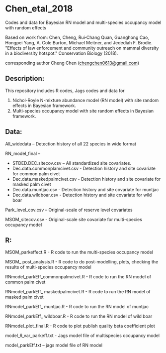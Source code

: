 # Chen_etal_2018
Codes and data for Bayesian RN model and multi-species occupancy model with random effects

Based on work from: Chen, Cheng, Rui‐Chang Quan, Guanghong Cao, Hongpei Yang, A. Cole Burton, Michael Meitner, and Jedediah F. Brodie. "Effects of law enforcement and community outreach on mammal diversity in a biodiversity hotspot." Conservation Biology (2018).

corresponding author Cheng Chen (chengchen0613@gmail.com)

## **Description:**
This repository includes R codes, Jags codes and data for 
1) Nichol-Royle N-mixture abundance model (RN model) with site random effects in Bayesian framework.
2) Multi-species occupancy model with site random effects in Bayesian framework.

## **Data:**
All_widedata – Detection history of all 22 species in wide format 

RN_model_final –
-	STDED.DEC.sitecov.csv – All standardized site covariates. 
-	Dec.data.commonplamcivet.csv - Detection history and site covariate for common palm civet
-	Dec.data.maskedpalmcivet.csv - Detection history and site covariate for masked palm civet
-	Dec.data.muntjac.csv - Detection history and site covariate for muntjac
-	Dec.data.wildboar.csv - Detection history and site covariate for wild boar

Park_level_cov.csv – Original-scale of reserve level covariates

MSOM_sitecov.csv - Original-scale site covariate for multi-species occupancy model 

## **R:**

MSOM_parkeffect.R - R code to run the multi-species occupancy model

MSOM_ post_analysis.R - R code to do post-modelling, plots, checking the results of multi-species occupancy model

RNmodel_parkEff_commonpalmcivet.R - R code to run the RN model of common palm civet

RNmodel_parkEff_ maskedpalmcivet.R - R code to run the RN model of masked palm civet

RNmodel_parkEff_ muntjac.R - R code to run the RN model of muntjac

RNmodel_parkEff_ wildboar.R - R code to run the RN model of wild boar

RNmodel_plot_final.R - R code to plot publish quality beta coefficient plot

model_6_var_parkeff.txt - Jags model file of multispecies occupancy model 

model_parkEff.txt – jags model file of RN model 


